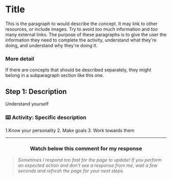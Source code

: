 # Title

This is the paragraph to would describe the concept. It may link to other resources, or include images. Try to avoid _too_ much information and _too_ many external links. The purpose of these paragraphs is to give the user the information they need to complete the activity, understand what they're doing, and understand why they're doing it.

### More detail 

If there are concepts that should be described separately, they might belong in a subparagraph section like this one.

## Step 1: Description

Understand yourself
### :keyboard: Activity: Specific description

1.Know your personality
2. Make goals
3. Work towards them

<hr>
<h3 align="center">Watch below this comment for my response</h3>

> _Sometimes I respond too fast for the page to update! If you perform an expected action and don't see a response from me, wait a few seconds and refresh the page for your next steps._
